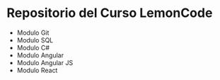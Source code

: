 # Repositorio del Curso LemonCode

 - Modulo Git
 - Modulo SQL
 - Modulo C#
 - Modulo Angular
 - Modulo Angular JS
 - Modulo React
